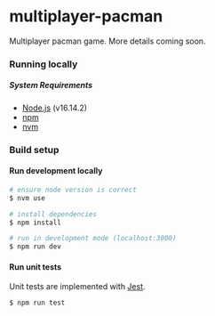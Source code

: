 # multiplayer-pacman

Multiplayer pacman game. More details coming soon.

### Running locally

##### System Requirements
- [Node.js](https://nodejs.org/) (v16.14.2)
- [npm](https://www.npmjs.com/)
- [nvm](https://github.com/nvm-sh/nvm)

### Build setup
#### Run development locally
```bash
# ensure node version is correct
$ nvm use

# install dependencies
$ npm install

# run in development mode (localhost:3000)
$ npm run dev
```

#### Run unit tests

Unit tests are implemented with [Jest](https://jestjs.io/).

```bash
$ npm run test
```
